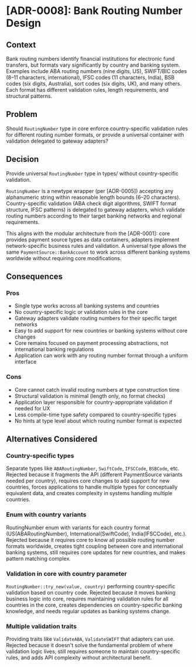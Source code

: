 # [ADR-0008]: Bank Routing Number Design

## Context

Bank routing numbers identify financial institutions for electronic fund transfers, but formats vary significantly by country and banking system. Examples include ABA routing numbers (nine digits, US), SWIFT/BIC codes (8–11 characters, international), IFSC codes (11 characters, India), BSB codes (six digits, Australia), sort codes (six digits, UK), and many others. Each format has different validation rules, length requirements, and structural patterns.

## Problem

Should `RoutingNumber` type in core enforce country-specific validation rules for different routing number formats, or provide a universal container with validation delegated to gateway adapters?

## Decision

Provide universal `RoutingNumber` type in types/ without country-specific validation.

`RoutingNumber` is a newtype wrapper (per [ADR-0005]) accepting any alphanumeric string within reasonable length bounds (6–20 characters). Country-specific validation (ABA check digit algorithms, SWIFT format structure, IFSC patterns) is delegated to gateway adapters, which validate routing numbers according to their target banking networks and regional requirements.

This aligns with the modular architecture from the [ADR-0001]: core provides payment source types as data containers, adapters implement network-specific business rules and validation. A universal type allows the same `PaymentSource::BankAccount` to work across different banking systems worldwide without requiring core modifications.

## Consequences

### Pros
- Single type works across all banking systems and countries
- No country-specific logic or validation rules in the core
- Gateway adapters validate routing numbers for their specific target networks
- Easy to add support for new countries or banking systems without core changes
- Core remains focused on payment processing abstractions, not international banking regulations
- Application can work with any routing number format through a uniform interface

### Cons
- Core cannot catch invalid routing numbers at type construction time
- Structural validation is minimal (length only, no format checks)
- Application layer responsible for country-appropriate validation if needed for UX
- Less compile-time type safety compared to country-specific types
- No hints at type level about which routing number format is expected

## Alternatives Considered

### Country-specific types
Separate types like `ABARoutingNumber`, `SwiftCode`, `IFSCCode`, `BSBCode`, etc. Rejected because it fragments the API (different PaymentSource variants needed per country), requires core changes to add support for new countries, forces applications to handle multiple types for conceptually equivalent data, and creates complexity in systems handling multiple countries.

### Enum with country variants
RoutingNumber enum with variants for each country format (US(ABARoutingNumber), International(SwiftCode), India(IFSCCode), etc.). Rejected because it requires core to know all possible routing number formats worldwide, creates tight coupling between core and international banking systems, still requires core updates for new countries, and makes pattern matching complex.

### Validation in core with country parameter
`RoutingNumber::try_new(value, country)` performing country-specific validation based on country code. Rejected because it moves banking business logic into core, requires maintaining validation rules for all countries in the core, creates dependencies on country-specific banking knowledge, and needs regular updates as banking systems change.

### Multiple validation traits
Providing traits like `ValidateABA`, `ValidateSWIFT` that adapters can use. Rejected because it doesn't solve the fundamental problem of where validation logic lives, still requires someone to maintain country-specific rules, and adds API complexity without architectural benefit.